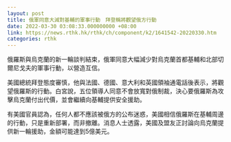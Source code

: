 ```yaml
---
layout: post
title: 俄軍同意大減對基輔的軍事行動　拜登稱將觀望俄方行動
date: 2022-03-30 03:08:33.000000000 +08:00
link: https://news.rthk.hk/rthk/ch/component/k2/1641542-20220330.htm
categories: rthk
---
```


俄羅斯與烏克蘭的新一輪談判結束，俄軍同意大幅減少對烏克蘭首都基輔和北部切爾尼戈夫的軍事行動，以營造互信。

美國總統拜登態度審慎，他與法國、德國、意大利和英國領袖通電話後表示，將觀望俄羅斯的行動。白宮說，五位領導人同意不會放寬對俄制裁，決心要俄羅斯為攻擊烏克蘭付出代價，並會繼續向基輔提供安全援助。

有美國官員認為，任何人都不應該被俄方的公布迷惑，美國相信俄羅斯在基輔周邊的行動，只是重新部署，而非撤離。消息人士透露，美國及盟友正討論向烏克蘭提供新一輪援助，金額可能達到5億美元。
